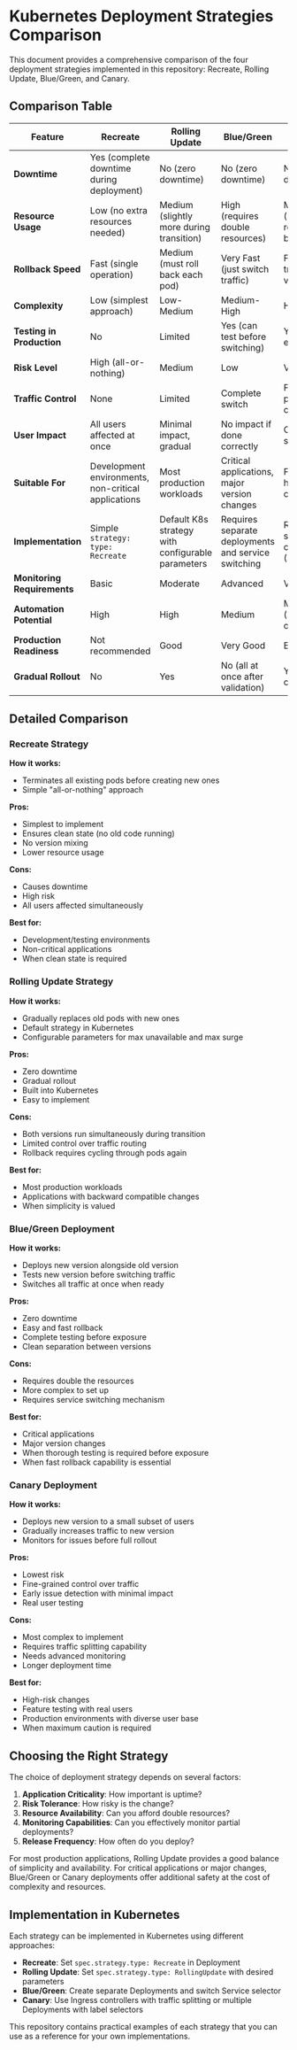 # Kubernetes Deployment Strategies Comparison

This document provides a comprehensive comparison of the four deployment strategies implemented in this repository: Recreate, Rolling Update, Blue/Green, and Canary.

## Comparison Table

| Feature | Recreate | Rolling Update | Blue/Green | Canary |
|---------|----------|---------------|------------|--------|
| **Downtime** | Yes (complete downtime during deployment) | No (zero downtime) | No (zero downtime) | No (zero downtime) |
| **Resource Usage** | Low (no extra resources needed) | Medium (slightly more during transition) | High (requires double resources) | Medium-High (requires resources for both versions) |
| **Rollback Speed** | Fast (single operation) | Medium (must roll back each pod) | Very Fast (just switch traffic) | Fast (redirect all traffic to stable version) |
| **Complexity** | Low (simplest approach) | Low-Medium | Medium-High | High |
| **Testing in Production** | No | Limited | Yes (can test before switching) | Yes (controlled exposure) |
| **Risk Level** | High (all-or-nothing) | Medium | Low | Very Low |
| **Traffic Control** | None | Limited | Complete switch | Fine-grained percentage control |
| **User Impact** | All users affected at once | Minimal impact, gradual | No impact if done correctly | Only affects subset of users |
| **Suitable For** | Development environments, non-critical applications | Most production workloads | Critical applications, major version changes | Feature testing, high-risk changes |
| **Implementation** | Simple `strategy: type: Recreate` | Default K8s strategy with configurable parameters | Requires separate deployments and service switching | Requires traffic splitting capability (Ingress/Service) |
| **Monitoring Requirements** | Basic | Moderate | Advanced | Very Advanced |
| **Automation Potential** | High | High | Medium | Medium-Low (requires more oversight) |
| **Production Readiness** | Not recommended | Good | Very Good | Excellent |
| **Gradual Rollout** | No | Yes | No (all at once after validation) | Yes (highly controlled) |

## Detailed Comparison

### Recreate Strategy

**How it works:**
- Terminates all existing pods before creating new ones
- Simple "all-or-nothing" approach

**Pros:**
- Simplest to implement
- Ensures clean state (no old code running)
- No version mixing
- Lower resource usage

**Cons:**
- Causes downtime
- High risk
- All users affected simultaneously

**Best for:**
- Development/testing environments
- Non-critical applications
- When clean state is required

### Rolling Update Strategy

**How it works:**
- Gradually replaces old pods with new ones
- Default strategy in Kubernetes
- Configurable parameters for max unavailable and max surge

**Pros:**
- Zero downtime
- Gradual rollout
- Built into Kubernetes
- Easy to implement

**Cons:**
- Both versions run simultaneously during transition
- Limited control over traffic routing
- Rollback requires cycling through pods again

**Best for:**
- Most production workloads
- Applications with backward compatible changes
- When simplicity is valued

### Blue/Green Deployment

**How it works:**
- Deploys new version alongside old version
- Tests new version before switching traffic
- Switches all traffic at once when ready

**Pros:**
- Zero downtime
- Easy and fast rollback
- Complete testing before exposure
- Clean separation between versions

**Cons:**
- Requires double the resources
- More complex to set up
- Requires service switching mechanism

**Best for:**
- Critical applications
- Major version changes
- When thorough testing is required before exposure
- When fast rollback capability is essential

### Canary Deployment

**How it works:**
- Deploys new version to a small subset of users
- Gradually increases traffic to new version
- Monitors for issues before full rollout

**Pros:**
- Lowest risk
- Fine-grained control over traffic
- Early issue detection with minimal impact
- Real user testing

**Cons:**
- Most complex to implement
- Requires traffic splitting capability
- Needs advanced monitoring
- Longer deployment time

**Best for:**
- High-risk changes
- Feature testing with real users
- Production environments with diverse user base
- When maximum caution is required

## Choosing the Right Strategy

The choice of deployment strategy depends on several factors:

1. **Application Criticality**: How important is uptime?
2. **Risk Tolerance**: How risky is the change?
3. **Resource Availability**: Can you afford double resources?
4. **Monitoring Capabilities**: Can you effectively monitor partial deployments?
5. **Release Frequency**: How often do you deploy?

For most production applications, Rolling Update provides a good balance of simplicity and availability. For critical applications or major changes, Blue/Green or Canary deployments offer additional safety at the cost of complexity and resources.

## Implementation in Kubernetes

Each strategy can be implemented in Kubernetes using different approaches:

- **Recreate**: Set `spec.strategy.type: Recreate` in Deployment
- **Rolling Update**: Set `spec.strategy.type: RollingUpdate` with desired parameters
- **Blue/Green**: Create separate Deployments and switch Service selector
- **Canary**: Use Ingress controllers with traffic splitting or multiple Deployments with label selectors

This repository contains practical examples of each strategy that you can use as a reference for your own implementations.
